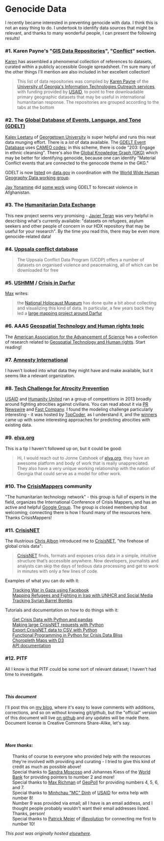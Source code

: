 # Genocide Data



I recently became interested in preventing genocide with data. I think this is not an easy thing to do. I undertook to identify data sources that might be relevant, and thanks to many wonderful people, I can present the following results!

<h3>
<a class="anchor" href="https://github.com/ajschumacher/genocide_data#1-karen-paynes-gis-data-repositories-conflict-section" name="user-content-1-karen-paynes-gis-data-repositories-conflict-section"></a>#1. Karen Payne's "<a href="https://docs.google.com/spreadsheet/ccc?key=0AuApi46szKw4dDhVM1dZNmpld3dIQWdRS2NnRkZDQWc&amp;usp=drive_web#gid=47">GIS Data Repositories</a>", "<a href="https://docs.google.com/spreadsheet/ccc?key=0AuApi46szKw4dDhVM1dZNmpld3dIQWdRS2NnRkZDQWc&amp;usp=drive_web#gid=54">Conflict</a>" section.</h3>
<a href="http://www.cviog.uga.edu/faculty-staff/paynek">Karen</a> has assembled a phenomenal collection of references to datasets, curated within a publicly accessible Google spreadsheet. I'm sure many of the other things I'll mention are also included in her excellent collection!
<blockquote>
This list of data repositories was compiled by <a href="http://www.cviog.uga.edu/faculty-staff/paynek">Karen Payne</a> of the <a href="http://www.cviog.uga.edu/itos">University of Georgia's Information Technologies Outreach services</a>, with funding provided by <a href="http://www.usaid.gov/">USAID</a>, to point to free downloadable primary geographic datasets that may be useful in international humanitarian response. The repositories are grouped according to the tabs at the bottom
</blockquote>
<h3>
<a class="anchor" href="https://github.com/ajschumacher/genocide_data#2-the-global-database-of-events-language-and-tone-gdelt" name="user-content-2-the-global-database-of-events-language-and-tone-gdelt"></a>#2. The <a href="http://gdeltproject.org/">Global Database of Events, Language, and Tone (GDELT)</a>
</h3>
<a href="http://www.kalevleetaru.com/">Kalev Leetaru</a> of <a href="http://www.georgetown.edu/">Georgetown University</a> is super helpful and runs this neat data munging effort. There is a <em>lot</em> of data available. The <a href="http://data.gdeltproject.org/events/index.html">GDELT Event Database</a> uses <a href="http://eventdata.parusanalytics.com/data.dir/cameo.html">CAMEO codes</a>; in this scheme, there is code "203: Engage in ethnic cleansing". There's also the <a href="http://data.gdeltproject.org/gkg/index.html">Global Knowledge Graph (GKG)</a> which may be better for identifying genocide, because one can identify "Material Conflict events that are connected to the genocode theme in the GKG."

GDELT is now <a href="http://catalog.data.gov/dataset/global-database-of-events-language-and-tone-gdelt-project">listed</a> on <a href="http://www.data.gov/">data.gov</a> in coordination with the <a href="https://wwhgd.org/">World Wide Human Geography Data working group</a>.

<a href="https://twitter.com/jay_yonamine">Jay Yonamine</a> did <a href="http://jayyonamine.com/?p=645">some work</a> using GDELT to forecast violence in Afghanistan.
<h3>
<a class="anchor" href="https://github.com/ajschumacher/genocide_data#3-the-humanitarian-data-exchange" name="user-content-3-the-humanitarian-data-exchange"></a>#3. The <a href="http://data.hdx.rwlabs.org/">Humanitarian Data Exchange</a>
</h3>
This new project seems very promising - <a href="https://twitter.com/JTeran2000">Javier Teran</a> was very helpful in describing what's currently available: "datasets on refugees, asylum seekers and other people of concern in our HDX repository that may be useful for your research". By the time you read this, there may be even more genocide-related data!
<h3>
<a class="anchor" href="https://github.com/ajschumacher/genocide_data#4-uppsala-conflict-database" name="user-content-4-uppsala-conflict-database"></a>#4. <a href="http://www.pcr.uu.se/research/ucdp/datasets/">Uppsala conflict database</a>
</h3>
<blockquote>
The Uppsala Conflict Data Program (UCDP) offers a number of datasets on organised violence and peacemaking, all of which can be downloaded for free
</blockquote>
<h3>
<a class="anchor" href="https://github.com/ajschumacher/genocide_data#5-ushmm--crisis-in-darfur" name="user-content-5-ushmm--crisis-in-darfur"></a>#5. <a href="http://www.ushmm.org/">USHMM</a> / <a href="http://www.ushmm.org/learn/mapping-initiatives/crisis-in-darfur">Crisis in Darfur</a>
</h3>
<a href="http://richmanmax.com/">Max</a> writes:
<blockquote>
the <a href="http://www.ushmm.org/">National Holocaust Museum</a> has done quite a bit about collecting and visualizing this kind of data. In particular, a few years back they led a <a href="http://www.ushmm.org/learn/mapping-initiatives/crisis-in-darfur">large mapping project around Darfur</a>
</blockquote>
<h3>
<a class="anchor" href="https://github.com/ajschumacher/genocide_data#6-aaas-geospatial-technology-and-human-rights-topic" name="user-content-6-aaas-geospatial-technology-and-human-rights-topic"></a>#6. AAAS <a href="http://www.aaas.org/topics/geospatial-technologies-and-human-rights">Geospatial Technology and Human rights topic</a>
</h3>
The <a href="http://www.aaas.org/">American Association for the Advancement of Science</a> has a collection of research related to <a href="http://www.aaas.org/topics/geospatial-technologies-and-human-rights">Geospatial Technology and Human rights</a>. Start reading!
<h3>
<a class="anchor" href="https://github.com/ajschumacher/genocide_data#7-amnesty-international" name="user-content-7-amnesty-international"></a>#7. <a href="http://www.amnesty.org/">Amnesty International</a>
</h3>
I haven't looked into what data they might have and make available, but it seems like a relevant organization.
<h3>
<a class="anchor" href="https://github.com/ajschumacher/genocide_data#8-tech-challenge-for-atrocity-prevention" name="user-content-8-tech-challenge-for-atrocity-prevention"></a>#8. <a href="http://www.thetechchallenge.org/">Tech Challenge for Atrocity Prevention</a>
</h3>
<a href="http://www.usaid.gov/">USAID</a> and <a href="http://www.humanityunited.org/">Humanity United</a> ran a group of competitions in 2013 broadly around fighting atrocities against civilians. You can read about it via <a href="http://www.prnewswire.com/news-releases/innovative-thinkers-from-around-the-world-create-new-technologies-for-predicting-mass-atrocities-231592141.html">PR Newswire</a> and <a href="http://www.fastcoexist.com/3022972/when-and-where-will-atrocities-will-occur-this-algorithm-knows">Fast Company</a>. I found the modeling challenge particularly interesting - it was hosted by <a href="http://www.topcoder.com/">TopCoder</a>, as I understand it, and the <a href="http://thetechchallenge.org/winners/model.html">winners</a> came up with some interesting approaches for predicting atrocities with existing data.
<h3>
<a class="anchor" href="https://github.com/ajschumacher/genocide_data#9-elvaorg" name="user-content-9-elvaorg"></a>#9. <a href="http://elva.org/">elva.org</a>
</h3>
This is a tip I haven't followed up on, but it could be good:
<blockquote>
Hi, I would reach out to Jonne Catshoek of <a href="http://elva.org/">elva.org</a>, they have an awesome platform and body of work that is really unappreciated. They also have a very unique working relationship with the nation of Georgia that could serve as a model for other work.
</blockquote>
<h3>
<a class="anchor" href="https://github.com/ajschumacher/genocide_data#10-the-crisismappers-community" name="user-content-10-the-crisismappers-community"></a>#10. The <a href="http://crisismappers.net/">CrisisMappers</a> community</h3>
"The humanitarian technology network" - this group is full of experts in the field, organizes the International Conference of Crisis Mappers, and has an active and helpful <a href="https://groups.google.com/forum/#!forum/crisismappers">Google Group</a>. The group is closed membership but welcoming; connecting there is how I found many of the resources here. Thanks CrisisMappers!
<h3>
<a class="anchor" href="https://github.com/ajschumacher/genocide_data#11-crisisnet" name="user-content-11-crisisnet"></a>#11. <a href="http://crisis.net/">CrisisNET</a>
</h3>
The illustrious <a href="https://twitter.com/chrisalbon">Chris Albon</a> introduced me to <a href="http://crisis.net/">CrisisNET</a>, "the firehose of global crisis data":
<blockquote>
<a href="http://crisis.net/">CrisisNET</a> finds, formats and exposes crisis data in a simple, intuitive structure that&#8217;s accessible anywhere. Now developers, journalists and analysts can skip the days of tedious data processing and get to work in minutes with only a few lines of code.
</blockquote>
Examples of what you can do with it:
<ul class="task-list">
<li><a href="http://blog.crisis.net/tracking-gaza-at-war-using-facebook/">Tracking War in Gaza using Facebook</a></li>
<li><a href="http://blog.crisis.net/mapping-refugees-in-iraq/">Mapping Refugees and Fighting in Iraq with UNHCR and Social Media</a></li>
<li><a href="http://blog.crisis.net/tracking-syrian-barrel-bombs/">Tracking Syrian Barrel Bombs</a></li>
</ul>
Tutorials and documentation on how to do things with it:
<ul class="task-list">
<li><a href="http://blog.crisis.net/get-crisis-data-with-python-and-pandas/">Get Crisis Data with Python and pandas</a></li>
<li><a href="http://blog.crisis.net/making-large-crisisnet-requests-using-python/">Making large CrisisNET requests with Python</a></li>
<li><a href="http://blog.crisis.net/export-requests-to-csv-with-python/">Export CrisisNET data to CSV with Python</a></li>
<li><a href="http://blog.crisis.net/functional-programming-in-python-for-crisis-data-bliss/">Functional Programming in Python for Crisis Data Bliss</a></li>
<li><a href="http://blog.crisis.net/choropleth-maps-with-d3/">Choropleth Maps with D3</a></li>
<li><a href="http://api.crisis.net/page/documentation">API documentation</a></li>
</ul>
<h3>
<a class="anchor" href="https://github.com/ajschumacher/genocide_data#12-pitf" name="user-content-12-pitf"></a>#12. PITF</h3>
All I know is that PITF could be some sort of relevant dataset; I haven't had time to investigate.
<h4>&#160;</h4>
<h4>
<a class="anchor" href="https://github.com/ajschumacher/genocide_data#this-document" name="user-content-this-document"></a><em>This document</em>
</h4>
I'll post this on <a href="http://planspace.org/">my blog</a>, where it's easy to leave comments with additions, corrections, and so on without knowing git/github, but the "official" version of this document will live <a href="http://github.com/ajschumacher/genocide_data/">on github</a> and any updates will be made there. Document license is Creative Commons Share-Alike, let's say.
<h4>&#160;</h4>
<h4>
<a class="anchor" href="https://github.com/ajschumacher/genocide_data#more-thanks" name="user-content-more-thanks"></a><em>More thanks</em>:</h4>
<ul class="task-list">
<li>Thanks of course to everyone who provided help with the resources they're involved with providing and curating - I tried to give this kind of credit as much as possible above!</li>
<li>Special thanks to <a href="https://twitter.com/sandramoscoso">Sandra Moscoso</a> and Johannes Kiess of the <a href="http://www.worldbank.org/">World Bank</a> for providing pointers to number 2 and more!</li>
<li>Special thanks to <a href="http://richmanmax.com/">Max Richman</a> of <a href="http://research.geopoll.com/">GeoPoll</a> for providing numbers 4, 5, 6, and 7.</li>
<li>Special thanks to <a href="https://twitter.com/minhchaudinh">Minhchau "MC" Dinh</a> of <a href="http://www.usaid.gov/">USAID</a> for extra help with number 8!</li>
<li>Number 9 was provided via email; all I have is an email address, and I thought people probably wouldn't want their email addresses listed. Thanks, person!</li>
<li>Special thanks to <a href="https://twitter.com/PatrickMeier">Patrick Meier</a> of <a href="http://irevolution.net/">iRevolution</a> for connecting me first to number 10!</li>
</ul>



*This post was originally hosted [elsewhere](https://planspacedotorg.wordpress.com/2014/08/02/genocide-data/).*
